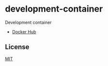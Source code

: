 # development-container

Development container

- [Docker Hub](https://hub.docker.com/repository/docker/raviqqe/development)

## License

[MIT](LICENSE)

